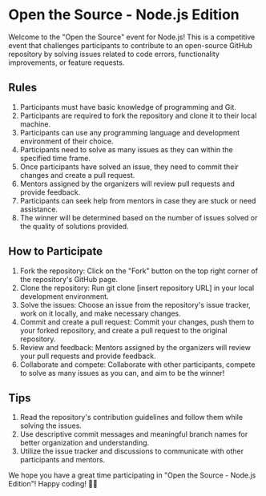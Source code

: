 # Open the Source - Node.js Edition

Welcome to the "Open the Source" event for Node.js! This is a competitive event that challenges participants to contribute to an open-source GitHub repository by solving issues related to code errors, functionality improvements, or feature requests.


## Rules

   1. Participants must have basic knowledge of programming and Git.
   2. Participants are required to fork the repository and clone it to their local machine.
   3. Participants can use any programming language and development environment of their choice.
   4. Participants need to solve as many issues as they can within the specified time frame.
   5. Once participants have solved an issue, they need to commit their changes and create a pull request.
   6. Mentors assigned by the organizers will review pull requests and provide feedback.
   7.  Participants can seek help from mentors in case they are stuck or need assistance.
   8. The winner will be determined based on the number of issues solved or the quality of solutions provided.

## How to Participate

   1. Fork the repository: Click on the "Fork" button on the top right corner of the repository's GitHub page.
   2. Clone the repository: Run git clone [insert repository URL] in your local development environment.
   3. Solve the issues: Choose an issue from the repository's issue tracker, work on it locally, and make necessary changes.
   4. Commit and create a pull request: Commit your changes, push them to your forked repository, and create a pull request to the original repository.
   5. Review and feedback: Mentors assigned by the organizers will review your pull requests and provide feedback.
   6. Collaborate and compete: Collaborate with other participants, compete to solve as many issues as you can, and aim to be the winner!

## Tips

   1. Read the repository's contribution guidelines and follow them while solving the issues.
   2.  Use descriptive commit messages and meaningful branch names for better organization and understanding.
   3.  Utilize the issue tracker and discussions to communicate with other participants and mentors.

We hope you have a great time participating in "Open the Source - Node.js Edition"! Happy coding! 🚀🔥
